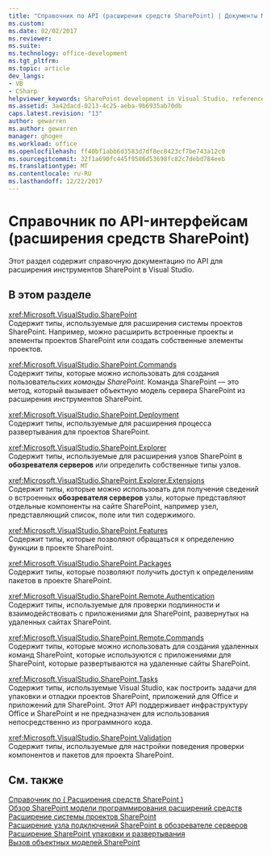 ```yaml
---
title: "Справочник по API (расширения средств SharePoint) | Документы Microsoft"
ms.custom: 
ms.date: 02/02/2017
ms.reviewer: 
ms.suite: 
ms.technology: office-development
ms.tgt_pltfrm: 
ms.topic: article
dev_langs:
- VB
- CSharp
helpviewer_keywords: SharePoint development in Visual Studio, reference for project and tools extensibility
ms.assetid: 3a42dacd-0213-4c25-aeba-9b6935ab70db
caps.latest.revision: "13"
author: gewarren
ms.author: gewarren
manager: ghogen
ms.workload: office
ms.openlocfilehash: ff40bf1abb6d3583d7df8ec8423cf7be743a12c0
ms.sourcegitcommit: 32f1a690fc445f9586d53698fc82c7debd784eeb
ms.translationtype: MT
ms.contentlocale: ru-RU
ms.lasthandoff: 12/22/2017
---
```

# <a name="api-reference-sharepoint-tools-extensibility"></a>Справочник по API-интерфейсам (расширения средств SharePoint)
  Этот раздел содержит справочную документацию по API для расширения инструментов SharePoint в Visual Studio.  
  
## <a name="in-this-section"></a>В этом разделе  
 <xref:Microsoft.VisualStudio.SharePoint>  
 Содержит типы, используемые для расширения системы проектов SharePoint. Например, можно расширить встроенные проекты и элементы проектов SharePoint или создать собственные элементы проектов.  
  
 <xref:Microsoft.VisualStudio.SharePoint.Commands>  
 Содержит типы, которые можно использовать для создания пользовательских *команды SharePoint*. Команда SharePoint — это метод, который вызывает объектную модель сервера SharePoint из расширения инструментов SharePoint.  
  
 <xref:Microsoft.VisualStudio.SharePoint.Deployment>  
 Содержит типы, используемые для расширения процесса развертывания для проектов SharePoint.  
  
 <xref:Microsoft.VisualStudio.SharePoint.Explorer>  
 Содержит типы, используемые для расширения узлов SharePoint в **обозревателя серверов** или определить собственные типы узлов.  
  
 <xref:Microsoft.VisualStudio.SharePoint.Explorer.Extensions>  
 Содержит типы, которые можно использовать для получения сведений о встроенных **обозревателя серверов** узлы, которые представляют отдельные компоненты на сайте SharePoint, например узел, представляющий список, поле или тип содержимого.  
  
 <xref:Microsoft.VisualStudio.SharePoint.Features>  
 Содержит типы, которые позволяют обращаться к определению функции в проекте SharePoint.  
  
 <xref:Microsoft.VisualStudio.SharePoint.Packages>  
 Содержит типы, которые позволяют получить доступ к определениям пакетов в проекте SharePoint.  
  
 <xref:Microsoft.VisualStudio.SharePoint.Remote.Authentication>  
 Содержит типы, используемые для проверки подлинности и взаимодействовать с приложениями для SharePoint, развернутых на удаленных сайтах SharePoint.  
  
 <xref:Microsoft.VisualStudio.SharePoint.Remote.Commands>  
 Содержит типы, которые можно использовать для создания удаленных команд SharePoint, которые используются с приложениями для SharePoint, которые развертываются на удаленные сайты SharePoint.  
  
 <xref:Microsoft.VisualStudio.SharePoint.Tasks>  
 Содержит типы, используемые Visual Studio, как построить задачи для упаковки и отладки проектов SharePoint, приложений для Office и приложений для SharePoint. Этот API поддерживает инфраструктуру Office и SharePoint и не предназначен для использования непосредственно из программного кода.  
  
 <xref:Microsoft.VisualStudio.SharePoint.Validation>  
 Содержит типы, используемые для настройки поведения проверки компонентов и пакетов для проекта SharePoint.  
  
## <a name="see-also"></a>См. также  
 [Справочник по &#40; Расширения средств SharePoint &#41;](../sharepoint/reference-sharepoint-tools-extensibility.md)   
 [Обзор SharePoint модели программирования расширений средств](../sharepoint/overview-of-the-programming-model-of-sharepoint-tools-extensions.md)   
 [Расширение системы проектов SharePoint](../sharepoint/extending-the-sharepoint-project-system.md)   
 [Расширение узла подключений SharePoint в обозревателе серверов](../sharepoint/extending-the-sharepoint-connections-node-in-server-explorer.md)   
 [Расширение SharePoint упаковки и развертывания](../sharepoint/extending-sharepoint-packaging-and-deployment.md)   
 [Вызов объектных моделей SharePoint](../sharepoint/calling-into-the-sharepoint-object-models.md)  
  
  